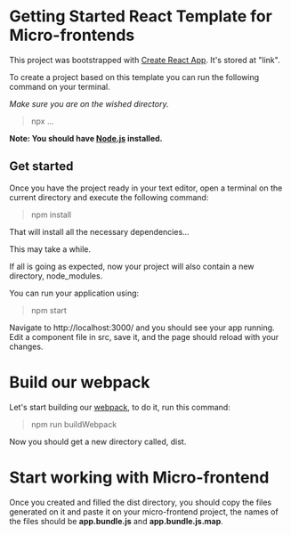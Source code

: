# Getting Started React Template for Micro-frontends

This project was bootstrapped with [Create React App](https://github.com/facebook/create-react-app). It's stored at "link".

To create a project based on this template you can run the following command on your terminal. 

*Make sure you are on the wished directory.*

>npx ...

**Note: You should have [Node.js](https://nodejs.org/es/) installed.**

## Get started

Once you have the project ready in your text editor, open a terminal on the current directory and execute the following command:  
  

>npm install

That will install all the necessary dependencies...

This may take a while.

If all is going as expected, now your project will also contain a new directory, node_modules.

You can run your application using:
>npm start

Navigate to http://localhost:3000/ and you should see your app running. Edit a component file in src, save it, and the page should reload with your changes.


# Build our webpack
Let's start building our [webpack](https://webpack.js.org/), to do it, run this command:

>npm run buildWebpack

Now you should get a new directory called, dist.

# Start working with Micro-frontend

Once you created and filled the dist directory, you should copy the files generated on it and paste it on your micro-frontend project, the names of the files should be **app.bundle.js** and **app.bundle.js.map**.

